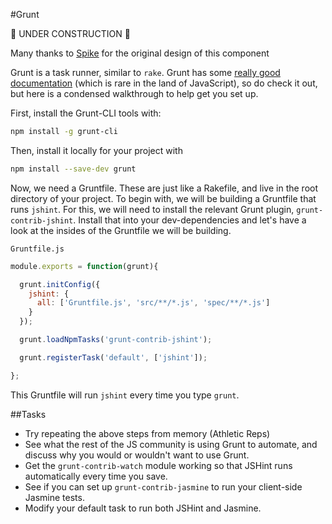 #Grunt

:construction: UNDER CONSTRUCTION :construction:

Many thanks to [Spike](http://github.com/Spike01) for the original design of this component

Grunt is a task runner, similar to `rake`. Grunt has some [really good documentation](http://gruntjs.com/getting-started) (which is rare in the land of JavaScript), so do check it out, but here is a condensed walkthrough to help get you set up.

First, install the Grunt-CLI tools with:

```sh
npm install -g grunt-cli
```

Then, install it locally for your project with 

```sh
npm install --save-dev grunt
```

Now, we need a Gruntfile. These are just like a Rakefile, and live in the root directory of your project. To begin with, we will be building a Gruntfile that runs `jshint`. For this, we will need to install the relevant Grunt plugin, `grunt-contrib-jshint`. Install that into your dev-dependencies and let's have a look at the insides of the Gruntfile we will be building. 

`Gruntfile.js`
```javascript
module.exports = function(grunt){

  grunt.initConfig({
    jshint: {
      all: ['Gruntfile.js', 'src/**/*.js', 'spec/**/*.js']
    }
  });

  grunt.loadNpmTasks('grunt-contrib-jshint');

  grunt.registerTask('default', ['jshint']);

};
```

This Gruntfile will run `jshint` every time you type `grunt`. 

##Tasks

* Try repeating the above steps from memory (Athletic Reps)  
* See what the rest of the JS community is using Grunt to automate, and discuss why you would or wouldn't want to use Grunt.  
* Get the `grunt-contrib-watch` module working so that JSHint runs automatically every time you save.  
* See if you can set up `grunt-contrib-jasmine` to run your client-side Jasmine tests.  
* Modify your default task to run both JSHint and Jasmine.  



